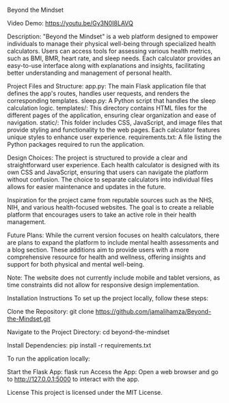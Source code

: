 Beyond the Mindset

Video Demo: https://youtu.be/Gy3N0I8LAVQ

Description:
"Beyond the Mindset" is a web platform designed to empower individuals to manage their physical well-being through specialized health calculators. Users can access tools for assessing various health metrics, such as BMI, BMR, heart rate, and sleep needs. Each calculator provides an easy-to-use interface along with explanations and insights, facilitating better understanding and management of personal health.

Project Files and Structure:
app.py: The main Flask application file that defines the app's routes, handles user requests, and renders the corresponding templates.
sleep.py: A Python script that handles the sleep calculation logic.
templates/: This directory contains HTML files for the different pages of the application, ensuring clear organization and ease of navigation.
static/: This folder includes CSS, JavaScript, and image files that provide styling and functionality to the web pages. Each calculator features unique styles to enhance user experience.
requirements.txt: A file listing the Python packages required to run the application.

Design Choices:
The project is structured to provide a clear and straightforward user experience. Each health calculator is designed with its own CSS and JavaScript, ensuring that users can navigate the platform without confusion. The choice to separate calculators into individual files allows for easier maintenance and updates in the future.

Inspiration for the project came from reputable sources such as the NHS, NIH, and various health-focused websites. The goal is to create a reliable platform that encourages users to take an active role in their health management.

Future Plans:
While the current version focuses on health calculators, there are plans to expand the platform to include mental health assessments and a blog section. These additions aim to provide users with a more comprehensive resource for health and wellness, offering insights and support for both physical and mental well-being.

Note:
The website does not currently include mobile and tablet versions, as time constraints did not allow for responsive design implementation.

Installation Instructions
To set up the project locally, follow these steps:

Clone the Repository:
git clone https://github.com/jamalihamza/Beyond-the-Mindset.git

Navigate to the Project Directory:
cd beyond-the-mindset

Install Dependencies:
pip install -r requirements.txt

To run the application locally:

Start the Flask App:
flask run
Access the App: Open a web browser and go to http://127.0.0.1:5000 to interact with the app.

License
This project is licensed under the MIT License.
